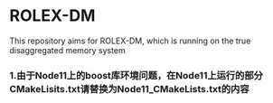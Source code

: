 # ROLEX-DM
This repository aims for ROLEX-DM, which is running on the true disaggregated memory system

### 1.由于Node11上的boost库环境问题，在Node11上运行的部分CMakeLisits.txt请替换为Node11_CMakeLists.txt的内容
